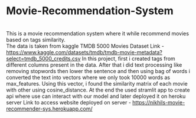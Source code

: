 # Movie-Recommendation-System

<br />This is a movie recommendation system where it while recommend movies based on tags similarity. <br />
The data is taken from kaggle TMDB 5000 Movies Dataset 
Link - https://www.kaggle.com/datasets/tmdb/tmdb-movie-metadata?select=tmdb_5000_credits.csv 
In this project, first i created tags from different columns present in the data. After that i did text processing like removing stopwords then lower the sentence and then using bag of words i converted the text into vectors where we only took 10000 words as max_features. Using this vector, i found the similarity matrix of each movie with other using cosine_distance. 
At the end the used stramlit app to create api where use can interact with our model and later deployed it on heroku server
Link to access website deployed on server - https://nikhils-movie-recommender-sys.herokuapp.com/
